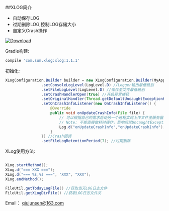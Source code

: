 ##XLOG简介
* 自动保存LOG
* 过期删除LOG,控制LOG存储大小
* 自定义Crash操作

[ ![Download](https://api.bintray.com/packages/qiu800820/maven/xlogUtils/images/download.svg) ](https://bintray.com/qiu800820/maven/xlogUtils/_latestVersion)

Gradle构建:
```javascript
compile 'com.sum.xlog:xlog:1.1.1'
```



初始化:<br>
```java
XLogConfiguration.Builder builder = new XLogConfiguration.Builder(MyApplication.this)
				.setConsoleLogLevel(LogLevel.D) //Logger输出最低级别
				.setFileLogLevel(LogLevel.D) //保存至文件最低级别
				.setCrashHandlerOpen(true) //开启异常捕获
				.setOriginalHandler(Thread.getDefaultUncaughtExceptionHandler()) //第三方统计
				.setOnCrashInfoListener(new OnCrashInfoListener() {
					@Override
					public void onUpdateCrashInfo(File file) {
						// 可以根据自己的需求启动另一个进程实现上传文件至服务器,
						// Note: 不能直接做耗时操作，影响后续UncaughtExceptionHandler
						Log.d("onUpdateCrashInfo","onUpdateCrashInfo");
					}
				}) //Crash回调
				.setFileLogRetentionPeriod(7); //过期删除
```

XLog使用方法:<br>
```java

XLog.startMethod();
XLog.d("=== XXX ===");
XLog.d("=== %s,%s ===", "XXX", "XXX");
XLog.endMethod();

FileUtil.getTodayLogFile() //获取当天LOG日志文件
FileUtil.getXLogDirFile() //获取LOG日志文件夹


```
Email： <qiujunsen@163.com><br>
